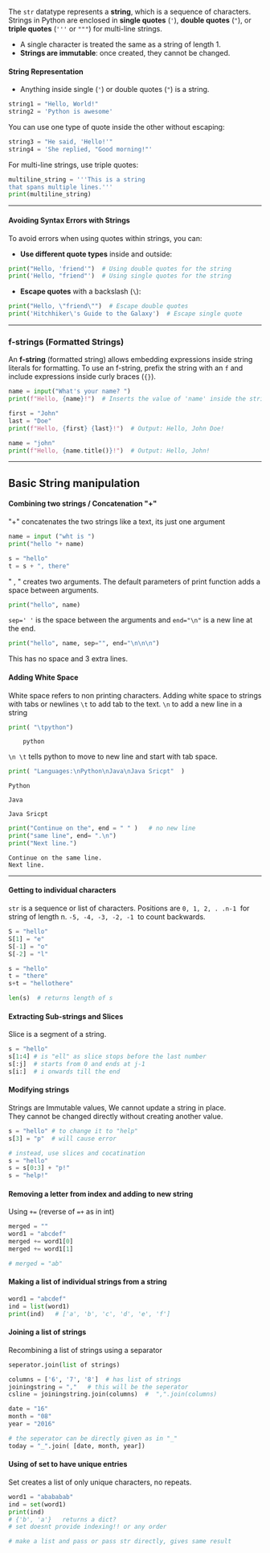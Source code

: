 

The `str` datatype represents a **string**, which is a sequence of characters. Strings in Python are enclosed in **single quotes** (`'`), **double quotes** (`"`), or **triple quotes** (`'''` or `"""`) for multi-line strings.

- A single character is treated the same as a string of length 1.
- **Strings are immutable**: once created, they cannot be changed.

#### **String Representation**
- Anything inside single (`'`) or double quotes (`"`) is a string.
  
```python
string1 = "Hello, World!"
string2 = 'Python is awesome'
```

You can use one type of quote inside the other without escaping:
```python
string3 = "He said, 'Hello!'"
string4 = 'She replied, "Good morning!"'
```

For multi-line strings, use triple quotes:
```python
multiline_string = '''This is a string
that spans multiple lines.'''
print(multiline_string)
```

---

#### **Avoiding Syntax Errors with Strings**

To avoid errors when using quotes within strings, you can:
- **Use different quote types** inside and outside:
  
```python
print("Hello, 'friend'")  # Using double quotes for the string
print('Hello, "friend"')  # Using single quotes for the string
```

- **Escape quotes** with a backslash (`\`):
  
```python
print("Hello, \"friend\"")  # Escape double quotes
print('Hitchhiker\'s Guide to the Galaxy')  # Escape single quote
```

---

### **f-strings (Formatted Strings)**

An **f-string** (formatted string) allows embedding expressions inside string literals for formatting. To use an f-string, prefix the string with an `f` and include expressions inside curly braces (`{}`).

```python
name = input("What's your name? ")
print(f"Hello, {name}!")  # Inserts the value of 'name' inside the string
```

```python
first = "John"
last = "Doe"
print(f"Hello, {first} {last}!")  # Output: Hello, John Doe!
```

```python
name = "john"
print(f"Hello, {name.title()}!")  # Output: Hello, John!
```

---


## Basic String manipulation

#### Combining two strings / Concatenation "+"

"+" concatenates the two strings like a text, its just one argument
```python CS50
name = input ("wht is ")         
print("hello "+ name)

s = "hello"
t = s + ", there"
```

" , " creates two arguments.
The default parameters of print function adds a space between arguments. 
```python
print("hello", name)
```
`sep=' '` is the space between the arguments and `end="\n"` is a new line at the end. 
```python
print("hello", name, sep="", end="\n\n\n")
```
This has no space and 3 extra lines.


#### Adding White Space

White space refers to non printing characters. Adding white space to strings with tabs or newlines
`\t`  to add tab to the text.
`\n`  to add a new line in a string
```python
print( "\tpython")
```
```
    python
```

`\n \t` tells python to move to new line and start with tab space.
```python
print( "Languages:\nPython\nJava\nJava Sricpt"  )
```
```
Python

Java

Java Sricpt
```


```python
print("Continue on the", end = " " )   # no new line
print("same line", end= ".\n")   
print("Next line.")
```
```
Continue on the same line.
Next line.
```


____

#### Getting to individual characters

`str` is a sequence or list of characters. Positions are `0, 1, 2, . .n-1`  for string of length n.
`-5, -4, -3, -2, -1`  to count backwards.
```python
S = "hello"
S[1] = "e"
S[-1] = "o"
S[-2] = "l"
```

```python
s = "hello"
t = "there"
s+t = "hellothere"

len(s)  # returns length of s
```


#### Extracting Sub-strings and Slices

Slice is a segment of a string.
```python
s = "hello"
s[1:4] # is "ell" as slice stops before the last number
s[:j]  # starts from 0 and ends at j-1
s[i:]  # i onwards till the end
```


#### Modifying strings

Strings are Immutable values, We cannot update a string in place.   
They cannot be changed directly without creating another value. 
```python
s = "hello" # to change it to "help"
s[3] = "p"  # will cause error

# instead, use slices and cocatination
s = "hello"
s = s[0:3] + "p!"
s = "help!"
```


#### Removing a letter from index and adding to new string 

Using `+=`    (reverse of `=+` as in int)
```python
merged = ""
word1 = "abcdef"
merged += word1[0]
merged += word1[1]

# merged = "ab"
```


#### Making a list of individual strings from a string

```python
word1 = "abcdef"
ind = list(word1)
print(ind)   # ['a', 'b', 'c', 'd', 'e', 'f']
```


#### Joining a list of strings

Recombining a list of strings using a separator
```python
seperator.join(list of strings)

columns = ['6', '7', '8']  # has list of strings 
joiningstring = ","   # this will be the seperator
csline = joiningstring.join(columns)  #  ",".join(columns)

date = "16"
month = "08"
year = "2016"

# the seperator can be directly given as in "_"
today = "_".join( [date, month, year])  
```


#### Using of set to have unique entries

Set creates a list of only unique characters, no repeats.
```python
word1 = "abababab"
ind = set(word1)
print(ind)
# {'b', 'a'}   returns a dict?
# set doesnt provide indexing!! or any order 

# make a list and pass or pass str directly, gives same result
```


